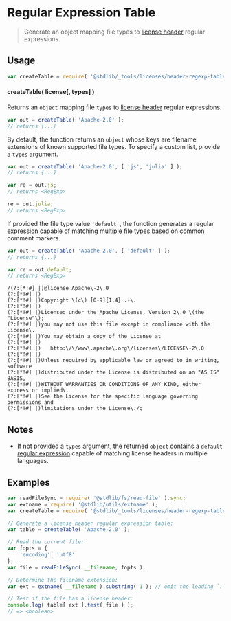 <!--

@license Apache-2.0

Copyright (c) 2018 The Stdlib Authors.

Licensed under the Apache License, Version 2.0 (the "License");
you may not use this file except in compliance with the License.
You may obtain a copy of the License at

   http://www.apache.org/licenses/LICENSE-2.0

Unless required by applicable law or agreed to in writing, software
distributed under the License is distributed on an "AS IS" BASIS,
WITHOUT WARRANTIES OR CONDITIONS OF ANY KIND, either express or implied.
See the License for the specific language governing permissions and
limitations under the License.

-->

# Regular Expression Table

> Generate an object mapping file types to [license header][@stdlib/_tools/licenses/header-regexp] regular expressions.

<!-- Section to include introductory text. Make sure to keep an empty line after the intro `section` element and another before the `/section` close. -->

<section class="intro">

</section>

<!-- /.intro -->

<!-- Package usage documentation. -->

<section class="usage">

## Usage

```javascript
var createTable = require( '@stdlib/_tools/licenses/header-regexp-table' );
```

#### createTable( license\[, types] )

Returns an `object` mapping file `types` to [license header][@stdlib/_tools/licenses/header-regexp] regular expressions.

```javascript
var out = createTable( 'Apache-2.0' );
// returns {...}
```

By default, the function returns an `object` whose keys are filename extensions of known supported file types. To specify a custom list, provide a `types` argument.

```javascript
var out = createTable( 'Apache-2.0', [ 'js', 'julia' ] );
// returns {...}

var re = out.js;
// returns <RegExp>

re = out.julia;
// returns <RegExp>
```

If provided the file type value `'default'`, the function generates a regular expression capable of matching multiple file types based on common comment markers.

```javascript
var out = createTable( 'Apache-2.0', [ 'default' ] );
// returns {...}

var re = out.default;
// returns <RegExp>
```

```text
/(?:[*!#] |)@license Apache\-2\.0
(?:[*!#] |)
(?:[*!#] |)Copyright \(c\) [0-9]{1,4} .+\.
(?:[*!#] |)
(?:[*!#] |)Licensed under the Apache License, Version 2\.0 \(the "License"\);
(?:[*!#] |)you may not use this file except in compliance with the License\.
(?:[*!#] |)You may obtain a copy of the License at
(?:[*!#] |)
(?:[*!#] |)   http:\/\/www\.apache\.org\/licenses\/LICENSE\-2\.0
(?:[*!#] |)
(?:[*!#] |)Unless required by applicable law or agreed to in writing, software
(?:[*!#] |)distributed under the License is distributed on an "AS IS" BASIS,
(?:[*!#] |)WITHOUT WARRANTIES OR CONDITIONS OF ANY KIND, either express or implied\.
(?:[*!#] |)See the License for the specific language governing permissions and
(?:[*!#] |)limitations under the License\./g
```

</section>

<!-- /.usage -->

<!-- Package usage notes. Make sure to keep an empty line after the `section` element and another before the `/section` close. -->

<section class="notes">

## Notes

-   If not provided a `types` argument, the returned `object` contains a `default` [regular expression][mdn-regexp] capable of matching license headers in multiple languages.

</section>

<!-- /.notes -->

<!-- Package usage examples. -->

<section class="examples">

## Examples

<!-- eslint no-undef: "error" -->

```javascript
var readFileSync = require( '@stdlib/fs/read-file' ).sync;
var extname = require( '@stdlib/utils/extname' );
var createTable = require( '@stdlib/_tools/licenses/header-regexp-table' );

// Generate a license header regular expression table:
var table = createTable( 'Apache-2.0' );

// Read the current file:
var fopts = {
    'encoding': 'utf8'
};
var file = readFileSync( __filename, fopts );

// Determine the filename extension:
var ext = extname( __filename ).substring( 1 ); // omit the leading `.`

// Test if the file has a license header:
console.log( table[ ext ].test( file ) );
// => <boolean>
```

</section>

<!-- /.examples -->

<!-- Section to include cited references. If references are included, add a horizontal rule *before* the section. Make sure to keep an empty line after the `section` element and another before the `/section` close. -->

<section class="references">

</section>

<!-- /.references -->

<!-- Section for all links. Make sure to keep an empty line after the `section` element and another before the `/section` close. -->

<section class="links">

[@stdlib/_tools/licenses/header-regexp]: https://github.com/stdlib-js/stdlib

[mdn-regexp]: https://developer.mozilla.org/en-US/docs/Web/JavaScript/Guide/Regular_Expressions

</section>

<!-- /.links -->
